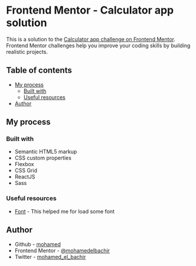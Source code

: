 # Frontend Mentor - Calculator app solution

This is a solution to the [Calculator app challenge on Frontend Mentor](https://www.frontendmentor.io/challenges/calculator-app-9lteq5N29). Frontend Mentor challenges help you improve your coding skills by building realistic projects. 

## Table of contents

- [My process](#my-process)
  - [Built with](#built-with)
  - [Useful resources](#useful-resources)
- [Author](#author)

## My process

### Built with

- Semantic HTML5 markup
- CSS custom properties
- Flexbox
- CSS Grid
- ReactJS
- Sass

### Useful resources

- [Font](https://fonts.googleapis.com/) - This helped me for load some font 

## Author

- Github - [mohamed](https://github.com/mohamedelbachir)
- Frontend Mentor - [@mohamedelbachir](https://www.frontendmentor.io/profile/@mohamedelbachir)
- Twitter - [mohamed_el_bachir](https://twitter.com/Mohamed_El_BN)